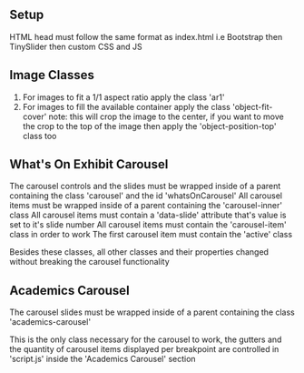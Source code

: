 ## Setup

HTML head must follow the same format as index.html i.e Bootstrap then TinySlider then custom CSS and JS

## Image Classes

1. For images to fit a 1/1 aspect ratio apply the class 'ar1'
2. For images to fill the available container apply the class 'object-fit-cover'
   note: this will crop the image to the center, if you want to move the crop to the top of the image then apply the 'object-position-top' class too

## What's On Exhibit Carousel

The carousel controls and the slides must be wrapped inside of a parent containing the class 'carousel' and the id 'whatsOnCarousel'
All carousel items must be wrapped inside of a parent containing the 'carousel-inner' class
All carousel items must contain a 'data-slide' attribute that's value is set to it's slide number
All carousel items must contain the 'carousel-item' class in order to work
The first carousel item must contain the 'active' class

Besides these classes, all other classes and their properties changed without breaking the carousel functionality

## Academics Carousel

The carousel slides must be wrapped inside of a parent containing the class 'academics-carousel'

This is the only class necessary for the carousel to work, the gutters and the quantity of carousel items displayed per breakpoint are controlled in 'script.js' inside the 'Academics Carousel' section
